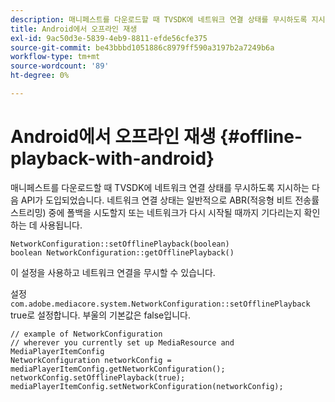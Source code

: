 ```yaml
---
description: 매니페스트를 다운로드할 때 TVSDK에 네트워크 연결 상태를 무시하도록 지시하는 새 API가 도입되었습니다.
title: Android에서 오프라인 재생
exl-id: 9ac50d3e-5839-4eb9-8811-efde56cfe375
source-git-commit: be43bbbd1051886c8979ff590a3197b2a7249b6a
workflow-type: tm+mt
source-wordcount: '89'
ht-degree: 0%

---
```


# Android에서 오프라인 재생 {#offline-playback-with-android}

매니페스트를 다운로드할 때 TVSDK에 네트워크 연결 상태를 무시하도록 지시하는 다음 API가 도입되었습니다. 네트워크 연결 상태는 일반적으로 ABR(적응형 비트 전송률 스트리밍) 중에 폴백을 시도할지 또는 네트워크가 다시 시작될 때까지 기다리는지 확인하는 데 사용됩니다.

```
NetworkConfiguration::setOfflinePlayback(boolean)
boolean NetworkConfiguration::getOfflinePlayback()
```

이 설정을 사용하고 네트워크 연결을 무시할 수 있습니다.

설정 `com.adobe.mediacore.system.NetworkConfiguration::setOfflinePlayback` true로 설정합니다. 부울의 기본값은 false입니다.

```
// example of NetworkConfiguration
// wherever you currently set up MediaResource and MediaPlayerItemConfig
NetworkConfiguration networkConfig = mediaPlayerItemConfig.getNetworkConfiguration();
networkConfig.setOfflinePlayback(true);
mediaPlayerItemConfig.setNetworkConfiguration(networkConfig);
```
